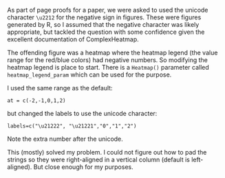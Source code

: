 As part of page proofs for a paper, we were asked to used the unicode character `\u2212` for the negative sign in figures. These were figures generated by R, so I assumed that the negative character was likely appropriate, but tackled the question with some confidence given the excellent documentation of ComplexHeatmap.

The offending figure was a heatmap where the heatmap legend (the value range for the red/blue colors) had negative numbers. So modifying the heatmap legend is place to start. There is a `Heatmap()` parameter called `heatmap_legend_param` which can be used for the purpose. 

I used the same range as the default:
```
at = c(-2,-1,0,1,2)
``` 
but changed the labels to use the unicode character:
```
labels=c("\u21222", "\u21221","0","1","2")
```
Note the extra number after the unicode.

This (mostly) solved my problem. I could not figure out how to pad the strings so they were right-aligned in a vertical column (default is left-aligned). But close enough for my purposes.